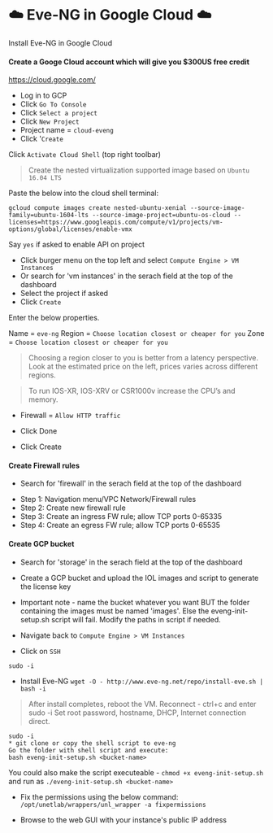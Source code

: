 # :cloud: Eve-NG in Google Cloud :cloud:
Install Eve-NG in Google Cloud

#### Create a Googe Cloud account which will give you $300US free credit
https://cloud.google.com/

* Log in to GCP
* Click `Go To Console`
* Click `Select a project`
* Click `New Project`
* Project name = `cloud-eveng`
* Click '`Create`

Click `Activate Cloud Shell` (top right toolbar) 

> Create the nested virtualization supported image based on `Ubuntu 16.04 LTS` 

Paste the below into the cloud shell terminal: 

```gcloud compute images create nested-ubuntu-xenial --source-image-family=ubuntu-1604-lts --source-image-project=ubuntu-os-cloud --licenses=https://www.googleapis.com/compute/v1/projects/vm-options/global/licenses/enable-vmx```

Say `yes` if asked to enable API on project

* Click burger menu on the top left and select `Compute Engine > VM Instances`
* Or search for 'vm instances' in the serach field at the top of the dashboard 
* Select the project if asked
* Click `Create`

Enter the below properties. 

Name = `eve-ng` 
Region = `Choose location closest or cheaper for you`
Zone = `Choose location closest or cheaper for you`

> Choosing a region closer to you is better from a latency perspective. 
> Look at the estimated price on the left, prices varies across different regions.

> To run IOS-XR, IOS-XRV or CSR1000v increase the CPU’s and memory. 

* Firewall = `Allow HTTP traffic` 

* Click Done
* Click Create

#### Create Firewall rules
* Search for 'firewall' in the serach field at the top of the dashboard
- Step 1: Navigation menu/VPC Network/Firewall rules
- Step 2: Create new firewall rule
- Step 3: Create an ingress FW rule; allow TCP ports 0-65335
- Step 4: Create an egress FW rule; allow TCP ports 0-65535

#### Create GCP bucket
* Search for 'storage' in the serach field at the top of the dashboard
* Create a GCP bucket and upload the IOL images and script to generate the license key
* Important note - name the bucket whatever you want BUT the folder containing the images must be named 'images'. Else the eveng-init-setup.sh script will fail. Modify the paths in script if needed.

* Navigate back to `Compute Engine > VM Instances`
* Click on `SSH`
```
sudo -i
```
* Install Eve-NG `wget -O - http://www.eve-ng.net/repo/install-eve.sh | bash -i`
> After install completes, reboot the VM. Reconnect - ctrl+c and enter sudo -i
> Set root password, hostname, DHCP, Internet connection direct.
```
sudo -i
* git clone or copy the shell script to eve-ng 
Go the folder with shell script and execute: 
bash eveng-init-setup.sh <bucket-name> 
```
You could also make the script executeable - `chmod +x eveng-init-setup.sh` and run as `./eveng-init-setup.sh <bucket-name>`
* Fix the permissions using the below command: 
`/opt/unetlab/wrappers/unl_wrapper -a fixpermissions`

* Browse to the web GUI with your instance's public IP address

